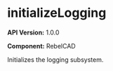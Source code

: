 # initializeLogging

**API Version:** 1.0.0

**Component:** RebelCAD

Initializes the logging subsystem.


